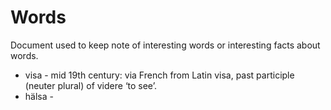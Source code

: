 # Words

Document used to keep note of interesting words or interesting facts about words.

- visa - mid 19th century: via French from Latin visa, past participle (neuter plural) of videre ‘to see’.
- hälsa -
